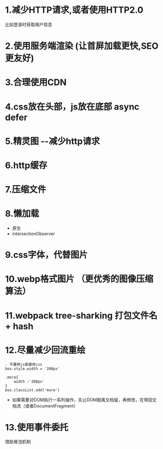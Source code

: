 # 1.减少HTTP请求,或者使用HTTP2.0
比如登录时获取用户信息

# 2.使用服务端渲染 (让首屏加载更快,SEO更友好)

# 3.合理使用CDN

# 4.css放在头部，js放在底部 async defer

# 5.精灵图  --减少http请求

# 6.http缓存

# 7.压缩文件

# 8.懒加载 <img src='' data-src='xxxx'>
- 原生
- intersectionObserver

# 9.css字体，代替图片

# 10.webp格式图片 （更优秀的图像压缩算法）

# 11.webpack tree-sharking   打包文件名 + hash

# 12.尽量减少回流重绘
    - 不要用js直接改css
    box.style.width = '200px'
    
    .more{
        width :'200px'
    }
    box.classList.add('more')

- 如果需要对DOM执行一系列操作，先让DOM脱离文档留，再修改，在带回文档流（或者DocumentFragment）

# 13.使用事件委托
借助冒泡机制